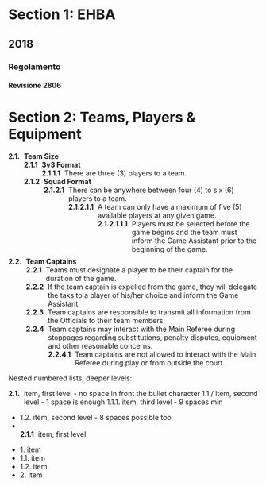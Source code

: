 <style>
body {
  counter-reset: section;
}

h1::before {
  counter-increment: section;
  content: "Section "counters(section, ".") ": ";
}

ol {
  list-style-type: none;
  counter-reset: item;
  margin: 0;
  padding: 0;
}

ol>li {
  display: table;
  counter-increment: item;
  margin-bottom: 0.6em;
}

ol>li:before {
  content: counter(section) "."counters(item, ".") ". ";
  display: table-cell;
  padding-right: 0.6em;
  font-weight: bold;
}

li ol>li {
  margin: 0;
}

li ol>li:before {
  content: counter(section) "."counters(item, ".") " ";
  font-weight: bold;
}

</style>

# EHBA

## 2018

### Regolamento

#### Revisione 2806

<div style="page-break-after: always;"></div>

# Teams, Players & Equipment

1. **Team Size**
   1. **3v3 Format**
      1. There are three (3) players to a team.
   2. **Squad Format**
      1. There can be anywhere between four (4) to six (6) players to a team.
         1. A team can only have a maximum of five (5) available players at any given game.
            1. Players must be selected before the game begins and the team must inform the Game Assistant prior to the beginning of the game.
2. **Team Captains**
   1. Teams must designate a player to be their captain for the duration of the game.
   2. If the team captain is expelled from the game, they will delegate the taks to a player of his/her choice and inform the Game Assistant.
   3. Team captains are responsible to transmit all information from the Officials to their team members.
   4. Team captains may interact with the Main Referee during stoppages regarding substitutions, penalty disputes, equipment and other reasonable concerns.
      1. Team captains are not allowed to interact with the Main Referee during play or from outside the court.

Nested numbered lists, deeper levels:

1. item, first level - no space in front the bullet character
   1.1./ item, second level - 1 space is enough
   1.1.1. item, third level - 9 spaces min

- 1.2. item, second level - 8 spaces possible too
- 2. item, first level

* 1\. item
* 1.1\. item
* 1.2\. item
* 2\. item
